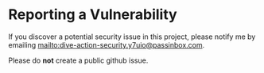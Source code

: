 # Reporting a Vulnerability

If you discover a potential security issue in this project, please notify me by emailing <mailto:dive-action-security.y7uio@passinbox.com>.

Please do **not** create a public github issue.
